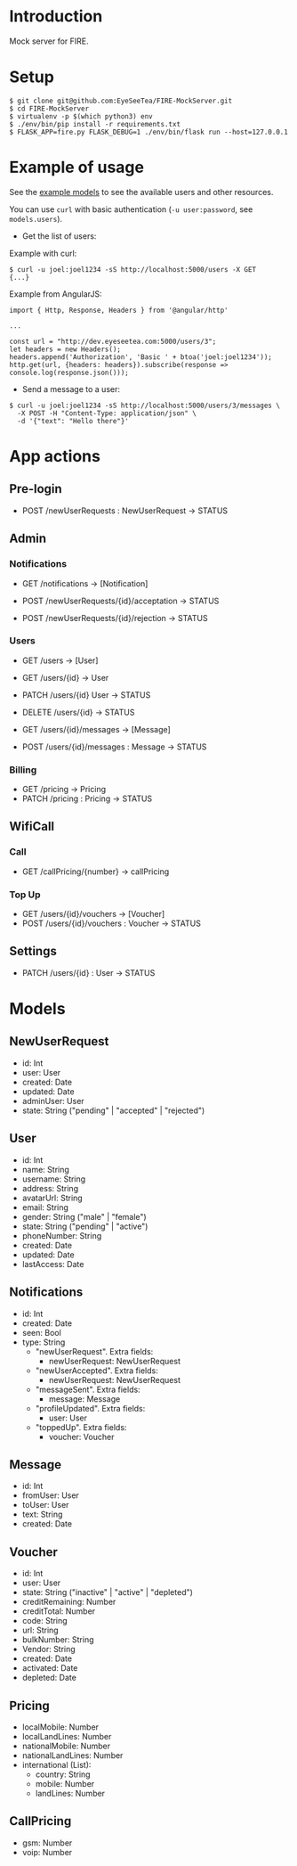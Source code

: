 # Introduction

Mock server for FIRE.

# Setup

```
$ git clone git@github.com:EyeSeeTea/FIRE-MockServer.git
$ cd FIRE-MockServer
$ virtualenv -p $(which python3) env
$ ./env/bin/pip install -r requirements.txt
$ FLASK_APP=fire.py FLASK_DEBUG=1 ./env/bin/flask run --host=127.0.0.1
```

# Example of usage 

See the [example models](models.py) to see the available users and other resources.

You can use `curl` with basic authentication (`-u user:password`, see `models.users`). 

* Get the list of users:

Example with curl:

```
$ curl -u joel:joel1234 -sS http://localhost:5000/users -X GET
{...}
```

Example from AngularJS:

```
import { Http, Response, Headers } from '@angular/http'

...

const url = "http://dev.eyeseetea.com:5000/users/3";
let headers = new Headers();
headers.append('Authorization', 'Basic ' + btoa('joel:joel1234'));
http.get(url, {headers: headers}).subscribe(response => console.log(response.json()));
```

* Send a message to a user:

```
$ curl -u joel:joel1234 -sS http://localhost:5000/users/3/messages \
  -X POST -H "Content-Type: application/json" \
  -d '{"text": "Hello there"}'
```

# App actions

## Pre-login

- POST /newUserRequests : NewUserRequest -> STATUS

## Admin

### Notifications

- GET /notifications -> [Notification]

- POST /newUserRequests/{id}/acceptation -> STATUS
- POST /newUserRequests/{id}/rejection -> STATUS

### Users

- GET /users -> [User]
- GET /users/{id} -> User
- PATCH /users/{id} User -> STATUS
- DELETE /users/{id} -> STATUS

- GET /users/{id}/messages -> [Message]
- POST /users/{id}/messages : Message -> STATUS

### Billing

- GET /pricing -> Pricing
- PATCH /pricing : Pricing -> STATUS

## WifiCall

### Call

- GET /callPricing/{number} -> callPricing

### Top Up

- GET /users/{id}/vouchers -> [Voucher]
- POST /users/{id}/vouchers : Voucher -> STATUS

## Settings

- PATCH /users/{id} : User -> STATUS

# Models

## NewUserRequest

- id: Int
- user: User
- created: Date
- updated: Date
- adminUser: User
- state: String ("pending" | "accepted" | "rejected")

## User

- id: Int
- name: String
- username: String
- address: String
- avatarUrl: String
- email: String
- gender: String ("male" | "female")
- state: String ("pending" | "active")
- phoneNumber: String
- created: Date
- updated: Date
- lastAccess: Date

## Notifications

- id: Int
- created: Date
- seen: Bool
- type: String
  - "newUserRequest". Extra fields:
    - newUserRequest: NewUserRequest
  - "newUserAccepted". Extra fields:
    - newUserRequest: NewUserRequest
  - "messageSent". Extra fields:
    - message: Message
  - "profileUpdated". Extra fields:
    - user: User
  - "toppedUp". Extra fields:
    - voucher: Voucher

## Message

- id: Int
- fromUser: User
- toUser: User
- text: String
- created: Date

## Voucher

- id: Int
- user: User
- state: String ("inactive" | "active" | "depleted")
- creditRemaining: Number
- creditTotal: Number
- code: String
- url: String
- bulkNumber: String
- Vendor: String
- created: Date
- activated: Date
- depleted: Date

## Pricing

- localMobile: Number
- localLandLines: Number
- nationalMobile: Number
- nationalLandLines: Number
- international (List): 
  - country: String
  - mobile: Number
  - landLines: Number

## CallPricing

- gsm: Number
- voip: Number
